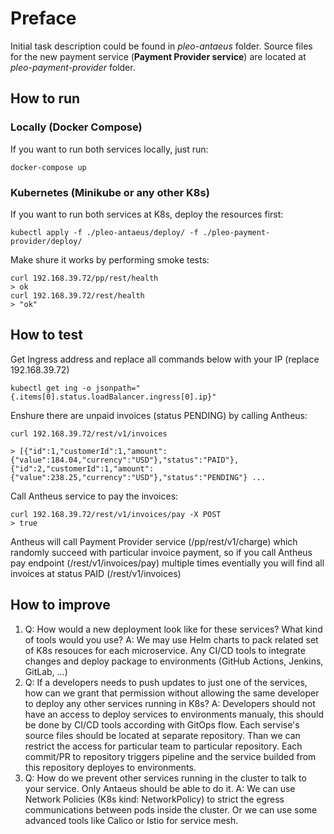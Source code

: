 # Preface
Initial task description could be found in *pleo-antaeus* folder.
Source files for the new payment service (**Payment Provider service**) are located at *pleo-payment-provider* folder.

## How to run

### Locally (Docker Compose)
If you want to run both services locally, just run:
```
docker-compose up
```
### Kubernetes (Minikube or any other K8s)
If you want to run both services at K8s, deploy the resources first:
```
kubectl apply -f ./pleo-antaeus/deploy/ -f ./pleo-payment-provider/deploy/
```
Make shure it works by performing smoke tests:
```
curl 192.168.39.72/pp/rest/health
> ok
curl 192.168.39.72/rest/health
> "ok"
```
## How to test
Get Ingress address and replace all commands below with your IP (replace 192.168.39.72)
```
kubectl get ing -o jsonpath="{.items[0].status.loadBalancer.ingress[0].ip}"
```

Enshure there are unpaid invoices (status PENDING) by calling Antheus:
```
curl 192.168.39.72/rest/v1/invoices

> [{"id":1,"customerId":1,"amount":{"value":184.04,"currency":"USD"},"status":"PAID"},{"id":2,"customerId":1,"amount":{"value":238.25,"currency":"USD"},"status":"PENDING"} ...
```
Call Antheus service to pay the invoices:
```
curl 192.168.39.72/rest/v1/invoices/pay -X POST
> true
```
Antheus will call Payment Provider service (/pp/rest/v1/charge) which randomly succeed with particular invoice payment, so if you call Antheus pay endpoint (/rest/v1/invoices/pay) multiple times eventially you will find all invoices at status PAID (/rest/v1/invoices)

## How to improve
1. Q: How would a new deployment look like for these services? What kind of tools would you use?
   A: We may use Helm charts to pack related set of K8s resouces for each microservice. Any CI/CD tools to integrate changes and deploy package to environments (GitHub Actions, Jenkins, GitLab, ...)
2. Q: If a developers needs to push updates to just one of the services, how can we grant that permission without allowing the same developer to deploy any other services running in K8s?
   A: Developers should not have an access to deploy services to environments manualy, this should be done by CI/CD tools according with GitOps flow. Each servise's source files should be located at separate repository. Than we can restrict the access for particular team to particular repository. Each commit/PR to repository triggers pipeline and the service builded from this repository deployes to environments.
3. Q: How do we prevent other services running in the cluster to talk to your service. Only Antaeus should be able to do it.
   A: We can use Network Policies (K8s kind: NetworkPolicy) to strict the egress communications between pods inside the cluster. Or we can use some advanced tools like Calico or Istio for service mesh.

